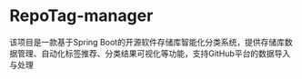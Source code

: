 # RepoTag-manager
该项目是一款基于Spring Boot的开源软件存储库智能化分类系统，提供存储库数据管理、自动化标签推荐、分类结果可视化等功能，支持GitHub平台的数据导入与处理
